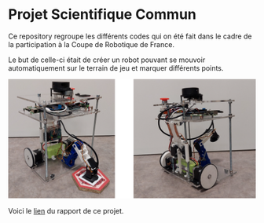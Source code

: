 # Projet Scientifique Commun

Ce repository regroupe les différents codes qui on été fait dans le cadre de la participation à la Coupe de Robotique de France.

Le but de celle-ci était de créer un robot pouvant se mouvoir automatiquement sur le terrain de jeu et marquer différents points.

![robot](./robot.png "Images du robot")

Voici le [lien](https://drive.google.com/file/d/1m_rR5cK4EjIMWk4wskNSJbaSJBMYI1s8/view?usp=sharing) du rapport de ce projet.
